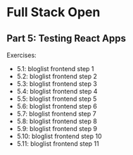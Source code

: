 # Full Stack Open

## Part 5: Testing React Apps

Exercises:
- 5.1: bloglist frontend step 1
- 5.2: bloglist frontend step 2
- 5.3: bloglist frontend step 3
- 5.4: bloglist frontend step 4
- 5.5: bloglist frontend step 5
- 5.6: bloglist frontend step 6
- 5.7: bloglist frontend step 7
- 5.8: bloglist frontend step 8
- 5.9: bloglist frontend step 9
- 5.10: bloglist frontend step 10
- 5.11: bloglist frontend step 11